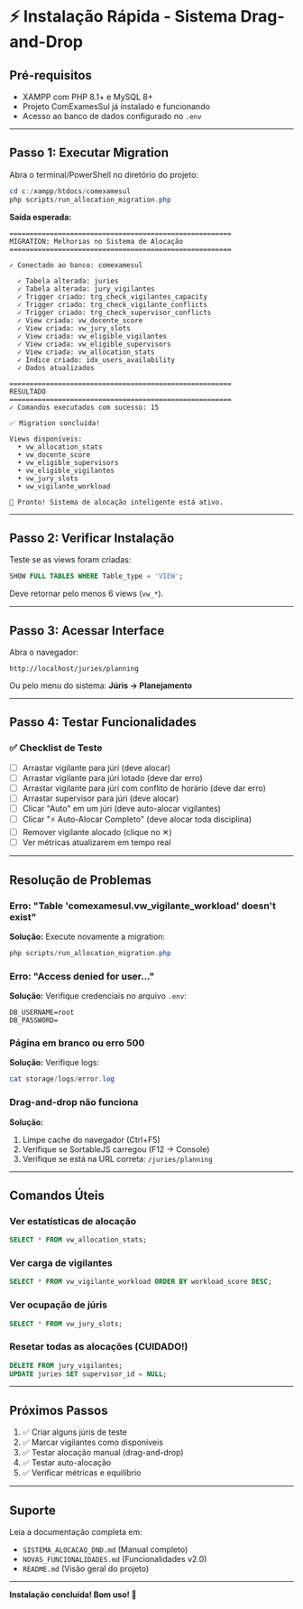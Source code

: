 # ⚡ Instalação Rápida - Sistema Drag-and-Drop

## Pré-requisitos
- XAMPP com PHP 8.1+ e MySQL 8+
- Projeto ComExamesSul já instalado e funcionando
- Acesso ao banco de dados configurado no `.env`

---

## Passo 1: Executar Migration

Abra o terminal/PowerShell no diretório do projeto:

```powershell
cd c:/xampp/htdocs/comexamesul
php scripts/run_allocation_migration.php
```

**Saída esperada:**
```
=======================================================
MIGRATION: Melhorias no Sistema de Alocação
=======================================================

✓ Conectado ao banco: comexamesul

  ✓ Tabela alterada: juries
  ✓ Tabela alterada: jury_vigilantes
  ✓ Trigger criado: trg_check_vigilantes_capacity
  ✓ Trigger criado: trg_check_vigilante_conflicts
  ✓ Trigger criado: trg_check_supervisor_conflicts
  ✓ View criada: vw_docente_score
  ✓ View criada: vw_jury_slots
  ✓ View criada: vw_eligible_vigilantes
  ✓ View criada: vw_eligible_supervisors
  ✓ View criada: vw_allocation_stats
  ✓ Índice criado: idx_users_availability
  ✓ Dados atualizados

=======================================================
RESULTADO
=======================================================
✓ Comandos executados com sucesso: 15

✅ Migration concluída!

Views disponíveis:
  • vw_allocation_stats
  • vw_docente_score
  • vw_eligible_supervisors
  • vw_eligible_vigilantes
  • vw_jury_slots
  • vw_vigilante_workload

🎉 Pronto! Sistema de alocação inteligente está ativo.
```

---

## Passo 2: Verificar Instalação

Teste se as views foram criadas:

```sql
SHOW FULL TABLES WHERE Table_type = 'VIEW';
```

Deve retornar pelo menos 6 views (`vw_*`).

---

## Passo 3: Acessar Interface

Abra o navegador:

```
http://localhost/juries/planning
```

Ou pelo menu do sistema:
**Júris → Planejamento**

---

## Passo 4: Testar Funcionalidades

### ✅ Checklist de Teste

- [ ] Arrastar vigilante para júri (deve alocar)
- [ ] Arrastar vigilante para júri lotado (deve dar erro)
- [ ] Arrastar vigilante para júri com conflito de horário (deve dar erro)
- [ ] Arrastar supervisor para júri (deve alocar)
- [ ] Clicar "Auto" em um júri (deve auto-alocar vigilantes)
- [ ] Clicar "⚡ Auto-Alocar Completo" (deve alocar toda disciplina)
- [ ] Remover vigilante alocado (clique no ✕)
- [ ] Ver métricas atualizarem em tempo real

---

## Resolução de Problemas

### Erro: "Table 'comexamesul.vw_vigilante_workload' doesn't exist"

**Solução:** Execute novamente a migration:
```powershell
php scripts/run_allocation_migration.php
```

### Erro: "Access denied for user..."

**Solução:** Verifique credenciais no arquivo `.env`:
```
DB_USERNAME=root
DB_PASSWORD=
```

### Página em branco ou erro 500

**Solução:** Verifique logs:
```powershell
cat storage/logs/error.log
```

### Drag-and-drop não funciona

**Solução:** 
1. Limpe cache do navegador (Ctrl+F5)
2. Verifique se SortableJS carregou (F12 → Console)
3. Verifique se está na URL correta: `/juries/planning`

---

## Comandos Úteis

### Ver estatísticas de alocação
```sql
SELECT * FROM vw_allocation_stats;
```

### Ver carga de vigilantes
```sql
SELECT * FROM vw_vigilante_workload ORDER BY workload_score DESC;
```

### Ver ocupação de júris
```sql
SELECT * FROM vw_jury_slots;
```

### Resetar todas as alocações (CUIDADO!)
```sql
DELETE FROM jury_vigilantes;
UPDATE juries SET supervisor_id = NULL;
```

---

## Próximos Passos

1. ✅ Criar alguns júris de teste
2. ✅ Marcar vigilantes como disponíveis
3. ✅ Testar alocação manual (drag-and-drop)
4. ✅ Testar auto-alocação
5. ✅ Verificar métricas e equilíbrio

---

## Suporte

Leia a documentação completa em:
- `SISTEMA_ALOCACAO_DND.md` (Manual completo)
- `NOVAS_FUNCIONALIDADES.md` (Funcionalidades v2.0)
- `README.md` (Visão geral do projeto)

---

**Instalação concluída! Bom uso! 🚀**

